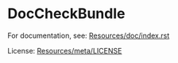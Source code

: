 DocCheckBundle
==============

For documentation, see:
[Resources/doc/index.rst](https://github.com/DotsUnited/DocCheckBundle/tree/master/Resources/doc/index.rst)

License:
[Resources/meta/LICENSE](https://github.com/DotsUnited/DocCheckBundle/tree/master/Resources/meta/LICENSE)

